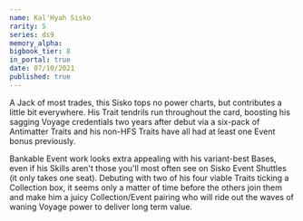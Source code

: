 ```yaml
---
name: Kal'Hyah Sisko
rarity: 5
series: ds9
memory_alpha:
bigbook_tier: 8
in_portal: true
date: 07/10/2021
published: true
---
```


A Jack of most trades, this Sisko tops no power charts, but contributes a little bit everywhere. His Trait tendrils run throughout the card, boosting his sagging Voyage credentials two years after debut via a six-pack of Antimatter Traits and his non-HFS Traits have all had at least one Event bonus previously. 

Bankable Event work looks extra appealing with his variant-best Bases, even if his Skills aren't those you'll most often see on Sisko Event Shuttles (it only takes one seat). Debuting with two of his four viable Traits ticking a Collection box, it seems only a matter of time before the others join them and make him a juicy Collection/Event pairing who will ride out the waves of waning Voyage power to deliver long term value.

